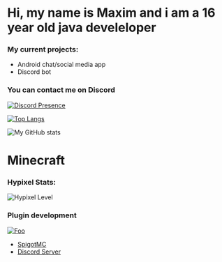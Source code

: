 # Hi, my name is Maxim and i am a 16 year old java develeloper

### My current projects:
- Android chat/social media app
- Discord bot

### You can contact me on Discord
[![Discord Presence](https://lanyard.cnrad.dev/api/759334613335670805)](https://discord.com/users/759334613335670805)

[![Top Langs](https://github-readme-stats.vercel.app/api/top-langs/?username=JavaDevMC&layout=compat&theme=radical)](https://github.com/anuraghazra/github-readme-stats)

![My GitHub stats](https://github-readme-stats.vercel.app/api?username=JavaDevMC&theme=radical&hide=contribs,prs)

# Minecraft
### Hypixel Stats:
![Hypixel Level](https://hypixel.paniek.de/signature/6d01fd6b43ec4294b4f700dd3c330648/general-tooltip)

### Plugin development
[![Foo](https://media.discordapp.net/attachments/895012337982001153/1042440858542280714/image.png)](https://www.spigotmc.org/resources/authors/1620695/)



- [SpigotMC](https://www.spigotmc.org/resources/authors/1620695/)
- [Discord Server](https://discord.gg/gbqF32Qsv2)
